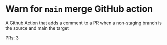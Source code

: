 # Warn for `main` merge GitHub action
A Github Action that adds a comment to a PR when a non-staging branch is the source and main the target

PRs: 3
